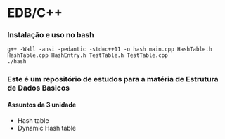 # EDB/C++

### Instalação e uso no bash

```
g++ -Wall -ansi -pedantic -std=c++11 -o hash main.cpp HashTable.h HashTable.cpp HashEntry.h TestTable.h TestTable.cpp  
./hash
```

### Este é um repositório de estudos para a matéria de Estrutura de Dados Basicos

#### Assuntos da 3 unidade
* Hash table
* Dynamic Hash table
